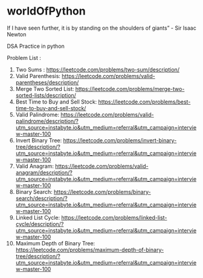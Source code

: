 # worldOfPython

If I have seen further, it is by standing on the shoulders of giants” - Sir Isaac Newton

DSA Practice in python

Problem List :

1. Two Sums : https://leetcode.com/problems/two-sum/description/
2. Valid Parenthesis: https://leetcode.com/problems/valid-parentheses/description/
3. Merge Two Sorted List: https://leetcode.com/problems/merge-two-sorted-lists/description/
4. Best Time to Buy and Sell Stock: https://leetcode.com/problems/best-time-to-buy-and-sell-stock/
5. Valid Palindrome: https://leetcode.com/problems/valid-palindrome/description/?utm_source=instabyte.io&utm_medium=referral&utm_campaign=interview-master-100
6. Invert Binary Tree: https://leetcode.com/problems/invert-binary-tree/description/?utm_source=instabyte.io&utm_medium=referral&utm_campaign=interview-master-100
7. Valid Anagram: https://leetcode.com/problems/valid-anagram/description/?utm_source=instabyte.io&utm_medium=referral&utm_campaign=interview-master-100
8. Binary Search: https://leetcode.com/problems/binary-search/description/?utm_source=instabyte.io&utm_medium=referral&utm_campaign=interview-master-100
9. Linked List Cycle: https://leetcode.com/problems/linked-list-cycle/description/?utm_source=instabyte.io&utm_medium=referral&utm_campaign=interview-master-100
10. Maximum Depth of Binary Tree: https://leetcode.com/problems/maximum-depth-of-binary-tree/description/?utm_source=instabyte.io&utm_medium=referral&utm_campaign=interview-master-100

